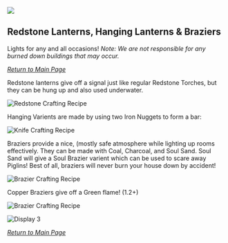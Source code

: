 ![](../banner_lights.png)

## Redstone Lanterns, Hanging Lanterns & Braziers

Lights for any and all occasions! *Note: We are not responsible for any burned down buildings that may occur.*

_[Return to Main Page](README.md)_

Redstone lanterns give off a signal just like regular Redstone Torches, but they can be hung up and also used underwater.

![Redstone Crafting Recipe](../redstone.png)

Hanging Varients are made by using two Iron Nuggets to form a bar:

![Knife Crafting Recipe](../hanging.png)

Braziers provide a nice, (mostly safe atmosphere while lighting up rooms effectively. They can be made with Coal, Charcoal, and Soul Sand. Soul Sand will give a Soul Brazier varient which can be used to scare away Piglins! Best of all, braziers will never burn your house down by accident!

![Brazier Crafting Recipe](../brazier.png)

Copper Braziers give off a Green flame! (1.2+)

![Brazier Crafting Recipe](../copper_brazier.png)

![Display 3](../light_display.png)

_[Return to Main Page](README.md)_

